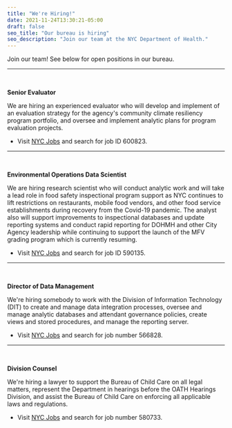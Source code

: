 ```yaml
---
title: "We're Hiring!"
date: 2021-11-24T13:30:21-05:00
draft: false
seo_title: "Our bureau is hiring"
seo_description: "Join our team at the NYC Department of Health."
---
```


Join our team! See below for open positions in our bureau.

---
<br>

**Senior Evaluator**

We are hiring an experienced evaluator who will develop and implement of an evaluation strategy for the agency's community climate resiliency program portfolio, and oversee and implement analytic plans for program evaluation projects.
- Visit [NYC Jobs](https://www1.nyc.gov/jobs/index.page) and search for job ID 600823.

---
<br>

**Environmental Operations Data Scientist**

We are hiring research scientist who will conduct analytic work and will take a lead role in food safety inspectional program support as NYC continues to lift restrictions on restaurants, mobile food vendors, and other food service establishments during recovery from the Covid-19 pandemic. The analyst also will support improvements to inspectional databases and update reporting systems and conduct rapid reporting for DOHMH and other City Agency leadership while continuing to support the launch of the MFV grading program which is currently resuming.
- Visit [NYC Jobs](https://www1.nyc.gov/jobs/index.page) and search for job ID 590135.

---
<br>

**Director of Data Management**

We're hiring somebody to work with the Division of Information Technology (DIT) to create and manage data integration processes, oversee and manage analytic databases and attendant governance policies, create views and stored procedures, and manage the reporting server. 
- Visit  [NYC Jobs](https://www1.nyc.gov/jobs/index.page) and search for job number 566828.

---
<br>

**Division Counsel**

We're hiring a lawyer to support the Bureau of Child Care on all legal matters, represent the Department in hearings before the OATH Hearings Division, and assist the Bureau of Child Care on enforcing all applicable laws and regulations. 
- Visit  [NYC Jobs](https://www1.nyc.gov/jobs/index.page) and search for job number 580733.

